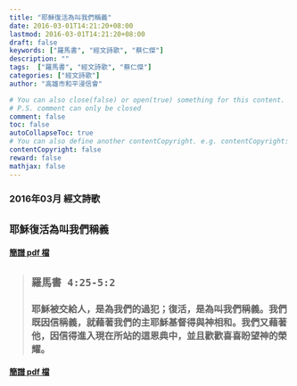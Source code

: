 ```yaml
---
title: "耶穌復活為叫我們稱義"
date: 2016-03-01T14:21:20+08:00
lastmod: 2016-03-01T14:21:20+08:00
draft: false
keywords: ["羅馬書", "經文詩歌", "蔡仁傑"]
description: ""
tags:  ["羅馬書", "經文詩歌", "蔡仁傑"]
categories: ["經文詩歌"]
author: "高雄市和平浸信會"

# You can also close(false) or open(true) something for this content.
# P.S. comment can only be closed
comment: false
toc: false
autoCollapseToc: true
# You can also define another contentCopyright. e.g. contentCopyright: "This is another copyright."
contentCopyright: false
reward: false
mathjax: false
---
```


### 2016年03月 經文詩歌

## `耶穌復活為叫我們稱義`

#### [簡譜 pdf 檔](/pdf-h/h201603.pdf "耶穌復活為叫我們稱義")

> ## `羅馬書 4:25-5:2`
> 
> ### 耶穌被交給人，是為我們的過犯；復活，是為叫我們稱義。我們既因信稱義，就藉著我們的主耶穌基督得與神相和。我們又藉著他，因信得進入現在所站的這恩典中，並且歡歡喜喜盼望神的榮耀。

#### [簡譜 pdf 檔](/pdf-h/h201603.pdf "耶穌復活為叫我們稱義")
